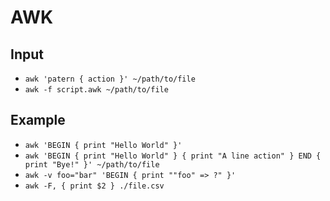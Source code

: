 # AWK

## Input

- `awk 'patern { action }' ~/path/to/file`
- `awk -f script.awk ~/path/to/file`

## Example

- `awk 'BEGIN { print "Hello World" }'`
- `awk 'BEGIN { print "Hello World" } { print "A line action" } END { print "Bye!" }' ~/path/to/file`
- `awk -v foo="bar" 'BEGIN { print ""foo" => ?" }'`
- `awk -F, { print $2 } ./file.csv`